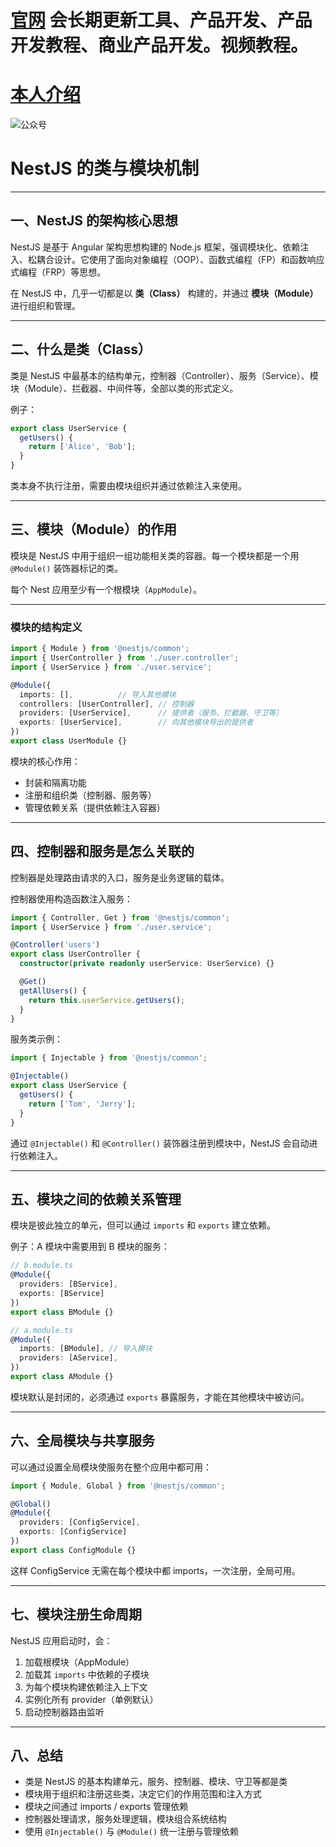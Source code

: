 # [官网](securitytech.cc) 会长期更新工具、产品开发、产品开发教程、商业产品开发。视频教程。

# [本人介绍](http://securitytech.cc/about)

![公众号](https://github.com/haidragon/haidragon/blob/main/gzh.png)


# NestJS 的类与模块机制

---

## 一、NestJS 的架构核心思想

NestJS 是基于 Angular 架构思想构建的 Node.js 框架，强调模块化、依赖注入、松耦合设计。它使用了面向对象编程（OOP）、函数式编程（FP）和函数响应式编程（FRP）等思想。

在 NestJS 中，几乎一切都是以 **类（Class）** 构建的，并通过 **模块（Module）** 进行组织和管理。

---

## 二、什么是类（Class）

类是 NestJS 中最基本的结构单元，控制器（Controller）、服务（Service）、模块（Module）、拦截器、中间件等，全部以类的形式定义。

例子：

```ts
export class UserService {
  getUsers() {
    return ['Alice', 'Bob'];
  }
}
```

类本身不执行注册，需要由模块组织并通过依赖注入来使用。

---

## 三、模块（Module）的作用

模块是 NestJS 中用于组织一组功能相关类的容器。每一个模块都是一个用 `@Module()` 装饰器标记的类。

每个 Nest 应用至少有一个根模块（`AppModule`）。

---

### 模块的结构定义

```ts
import { Module } from '@nestjs/common';
import { UserController } from './user.controller';
import { UserService } from './user.service';

@Module({
  imports: [],          // 导入其他模块
  controllers: [UserController], // 控制器
  providers: [UserService],      // 提供者（服务、拦截器、守卫等）
  exports: [UserService],        // 向其他模块导出的提供者
})
export class UserModule {}
```

模块的核心作用：

* 封装和隔离功能
* 注册和组织类（控制器、服务等）
* 管理依赖关系（提供依赖注入容器）

---

## 四、控制器和服务是怎么关联的

控制器是处理路由请求的入口，服务是业务逻辑的载体。

控制器使用构造函数注入服务：

```ts
import { Controller, Get } from '@nestjs/common';
import { UserService } from './user.service';

@Controller('users')
export class UserController {
  constructor(private readonly userService: UserService) {}

  @Get()
  getAllUsers() {
    return this.userService.getUsers();
  }
}
```

服务类示例：

```ts
import { Injectable } from '@nestjs/common';

@Injectable()
export class UserService {
  getUsers() {
    return ['Tom', 'Jerry'];
  }
}
```

通过 `@Injectable()` 和 `@Controller()` 装饰器注册到模块中，NestJS 会自动进行依赖注入。

---

## 五、模块之间的依赖关系管理

模块是彼此独立的单元，但可以通过 `imports` 和 `exports` 建立依赖。

例子：A 模块中需要用到 B 模块的服务：

```ts
// b.module.ts
@Module({
  providers: [BService],
  exports: [BService]
})
export class BModule {}
```

```ts
// a.module.ts
@Module({
  imports: [BModule], // 导入模块
  providers: [AService],
})
export class AModule {}
```

模块默认是封闭的，必须通过 `exports` 暴露服务，才能在其他模块中被访问。

---

## 六、全局模块与共享服务

可以通过设置全局模块使服务在整个应用中都可用：

```ts
import { Module, Global } from '@nestjs/common';

@Global()
@Module({
  providers: [ConfigService],
  exports: [ConfigService]
})
export class ConfigModule {}
```

这样 ConfigService 无需在每个模块中都 imports，一次注册，全局可用。

---

## 七、模块注册生命周期

NestJS 应用启动时，会：

1. 加载根模块（AppModule）
2. 加载其 `imports` 中依赖的子模块
3. 为每个模块构建依赖注入上下文
4. 实例化所有 provider（单例默认）
5. 启动控制器路由监听

---

## 八、总结

* 类是 NestJS 的基本构建单元，服务、控制器、模块、守卫等都是类
* 模块用于组织和注册这些类，决定它们的作用范围和注入方式
* 模块之间通过 imports / exports 管理依赖
* 控制器处理请求，服务处理逻辑，模块组合系统结构
* 使用 `@Injectable()` 与 `@Module()` 统一注册与管理依赖

 

